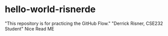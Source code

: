 # hello-world-risnerde
"This repository is for practicing the GitHub Flow."
"Derrick Risner, CSE232 Student"
Nice Read ME
